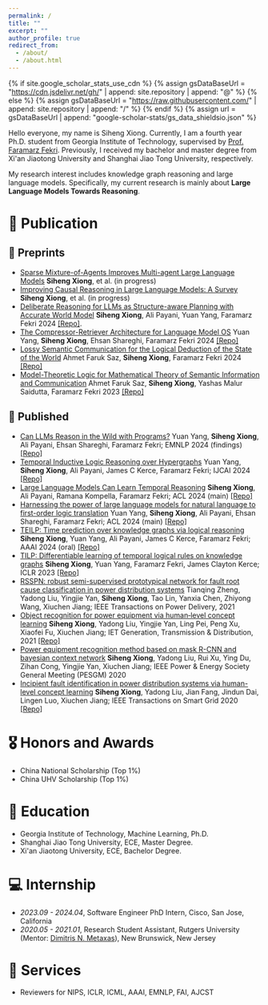 ```yaml
---
permalink: /
title: ""
excerpt: ""
author_profile: true
redirect_from: 
  - /about/
  - /about.html
---
```


{% if site.google_scholar_stats_use_cdn %}
{% assign gsDataBaseUrl = "https://cdn.jsdelivr.net/gh/" | append: site.repository | append: "@" %}
{% else %}
{% assign gsDataBaseUrl = "https://raw.githubusercontent.com/" | append: site.repository | append: "/" %}
{% endif %}
{% assign url = gsDataBaseUrl | append: "google-scholar-stats/gs_data_shieldsio.json" %}

<span class='anchor' id='about-me'></span>

Hello everyone, my name is Siheng Xiong. Currently, I am a fourth year Ph.D. student from Georgia Institute of Technology, supervised by [Prof. Faramarz Fekri](https://fekri.ece.gatech.edu/). Previously, I received my bachelor and master degree from Xi'an Jiaotong University and Shanghai Jiao Tong University, respectively. 

My research interest includes knowledge graph reasoning and large language models. Specifically, my current research is mainly about **Large Language Models Towards Reasoning**. 

# 📝 Publication

## 📝 Preprints
- [Sparse Mixture-of-Agents Improves Multi-agent Large Language Models]() **Siheng Xiong**, et al. (in progress)
- [Improving Causal Reasoning in Large Language Models: A Survey]() **Siheng Xiong**, et al. (in progress)
- [Deliberate Reasoning for LLMs as Structure-aware Planning with Accurate World Model](https://arxiv.org/abs/2410.03136) **Siheng Xiong**, Ali Payani, Yuan Yang, Faramarz Fekri 2024 [[Repo]](https://github.com/xiongsiheng/SWAP).
- [The Compressor-Retriever Architecture for Language Model OS](https://arxiv.org/abs/2409.01495) Yuan Yang, **Siheng Xiong**, Ehsan Shareghi, Faramarz Fekri 2024 [[Repo]](https://github.com/gblackout/LM-OS)
- [Lossy Semantic Communication for the Logical Deduction of the State of the World](https://arxiv.org/abs/2410.01676) Ahmet Faruk Saz, **Siheng Xiong**, Faramarz Fekri 2024 [[Repo]](https://github.com/xiongsiheng/SemCom)
- [Model-Theoretic Logic for Mathematical Theory of Semantic Information and Communication](https://arxiv.org/abs/2401.17556) Ahmet Faruk Saz, **Siheng Xiong**, Yashas Malur Saidutta, Faramarz Fekri 2023 [[Repo]](https://github.com/xiongsiheng/Inductive-Semantic-Communication-Dataset)

## 📝 Published
- [Can LLMs Reason in the Wild with Programs?](https://arxiv.org/abs/2406.13764) Yuan Yang, **Siheng Xiong**, Ali Payani, Ehsan Shareghi, Faramarz Fekri; EMNLP 2024 (findings) [[Repo]](https://github.com/gblackout/Reason-in-the-Wild)
- [Temporal Inductive Logic Reasoning over Hypergraphs](https://www.ijcai.org/proceedings/2024/0400.pdf) Yuan Yang, **Siheng Xiong**, Ali Payani, James C Kerce, Faramarz Fekri; IJCAI 2024 [[Repo]](https://github.com/gblackout/TILR)
- [Large Language Models Can Learn Temporal Reasoning](https://aclanthology.org/2024.acl-long.563/) **Siheng Xiong**, Ali Payani, Ramana Kompella, Faramarz Fekri; ACL 2024 (main) [[Repo]](https://github.com/xiongsiheng/TG-LLM)
- [Harnessing the power of large language models for natural language to first-order logic translation](https://aclanthology.org/2024.acl-long.375/) Yuan Yang, **Siheng Xiong**, Ali Payani, Ehsan Shareghi, Faramarz Fekri; ACL 2024 (main) [[Repo]](https://github.com/gblackout/LogicLLaMA)
- [TEILP: Time prediction over knowledge graphs via logical reasoning](https://ojs.aaai.org/index.php/AAAI/article/view/29544) **Siheng Xiong**, Yuan Yang, Ali Payani, James C Kerce, Faramarz Fekri; AAAI 2024 (oral) [[Repo]](https://github.com/xiongsiheng/TEILP)
- [TILP: Differentiable learning of temporal logical rules on knowledge graphs](https://openreview.net/forum?id=_X12NmQKvX) **Siheng Xiong**, Yuan Yang, Faramarz Fekri, James Clayton Kerce; ICLR 2023 [[Repo]](https://github.com/xiongsiheng/TILP)
- [RSSPN: robust semi-supervised prototypical network for fault root cause classification in power distribution systems](https://ieeexplore.ieee.org/abstract/document/9606537) Tianqing Zheng, Yadong Liu, Yingjie Yan, **Siheng Xiong**, Tao Lin, Yanxia Chen, Zhiyong Wang, Xiuchen Jiang; IEEE Transactions on Power Delivery, 2021
- [Object recognition for power equipment via human‐level concept learning](https://ietresearch.onlinelibrary.wiley.com/doi/full/10.1049/gtd2.12088) **Siheng Xiong**, Yadong Liu, Yingjie Yan, Ling Pei, Peng Xu, Xiaofei Fu, Xiuchen Jiang; IET Generation, Transmission & Distribution, 2021 [[Repo]](https://github.com/xiongsiheng/Power-equipment-image-dataset)
- [Power equipment recognition method based on mask R-CNN and bayesian context network](https://ieeexplore.ieee.org/abstract/document/9281755) **Siheng Xiong**, Yadong Liu, Rui Xu, Ying Du, Zihan Cong, Yingjie Yan, Xiuchen Jiang; IEEE Power & Energy Society General Meeting (PESGM) 2020
- [Incipient fault identification in power distribution systems via human-level concept learning](https://ieeexplore.ieee.org/abstract/document/9094224) **Siheng Xiong**, Yadong Liu, Jian Fang, Jindun Dai, Lingen Luo, Xiuchen Jiang; IEEE Transactions on Smart Grid 2020 [[Repo]](https://github.com/xiongsiheng/Incipient-fault-waveform-dataset)


# 🎖 Honors and Awards
- China National Scholarship (Top 1%)
- China UHV Scholarship (Top 1%)

# 📖 Education
- Georgia Institute of Technology, Machine Learning, Ph.D.
- Shanghai Jiao Tong University, ECE, Master Degree.
- Xi'an Jiaotong University, ECE, Bachelor Degree. 

# 💻 Internship
- *2023.09 - 2024.04*, Software Engineer PhD Intern, Cisco, San Jose, California
- *2020.05 - 2021.01*, Research Student Assistant, Rutgers University (Mentor: [Dimitris N. Metaxas](https://scholar.google.com/citations?user=a7VNhCIAAAAJ)), New Brunswick, New Jersey

# 📄 Services
- Reviewers for NIPS, ICLR, ICML, AAAI, EMNLP, FAI, AJCST
